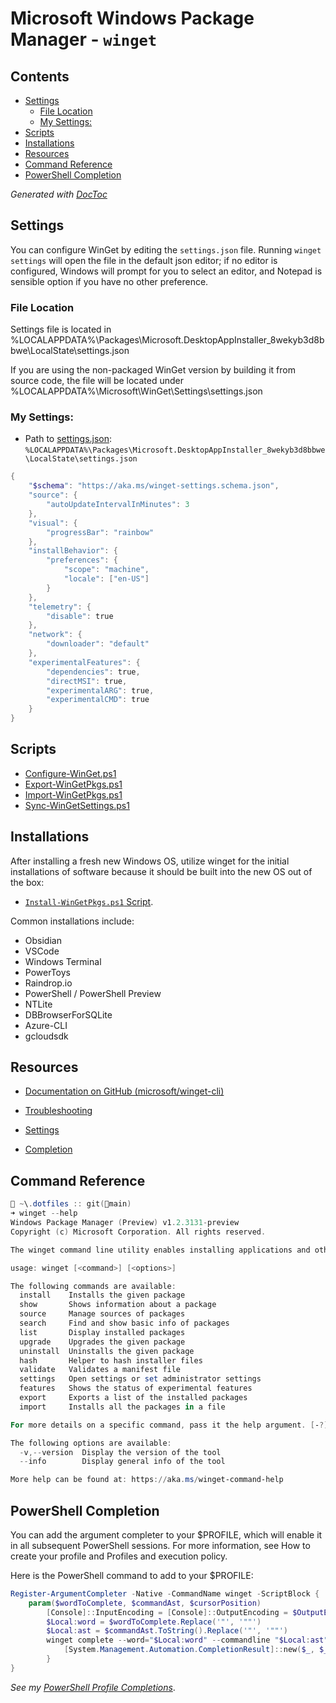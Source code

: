 # Microsoft Windows Package Manager - `winget`

## Contents

<!-- START doctoc generated TOC please keep comment here to allow auto update -->
<!-- DON'T EDIT THIS SECTION, INSTEAD RE-RUN doctoc TO UPDATE -->


- [Settings](#settings)
  - [File Location](#file-location)
  - [My Settings:](#my-settings)
- [Scripts](#scripts)
- [Installations](#installations)
- [Resources](#resources)
- [Command Reference](#command-reference)
- [PowerShell Completion](#powershell-completion)

<!-- END doctoc generated TOC please keep comment here to allow auto update -->
*Generated with [DocToc](https://github.com/thlorenz/doctoc)*

## Settings

You can configure WinGet by editing the `settings.json` file. Running `winget settings` will open the file in the default json editor; if no editor is configured, Windows will prompt for you to select an editor, and Notepad is sensible option if you have no other preference.

### File Location

Settings file is located in %LOCALAPPDATA%\Packages\Microsoft.DesktopAppInstaller_8wekyb3d8bbwe\LocalState\settings.json

If you are using the non-packaged WinGet version by building it from source code, the file will be located under %LOCALAPPDATA%\Microsoft\WinGet\Settings\settings.json

### My Settings:

- Path to [settings.json](./AppData/Local/Packages/Microsoft.DesktopAppInstaller_8wekyb3d8bbwe/LocalState/settings.json): `%LOCALAPPDATA%\Packages\Microsoft.DesktopAppInstaller_8wekyb3d8bbwe\LocalState\settings.json`

```powershell
{
    "$schema": "https://aka.ms/winget-settings.schema.json",
    "source": {
        "autoUpdateIntervalInMinutes": 3
    },
    "visual": {
        "progressBar": "rainbow"
    },
    "installBehavior": {
        "preferences": {
            "scope": "machine",
            "locale": ["en-US"]
        }
    },
    "telemetry": {
        "disable": true
    },
    "network": {
        "downloader": "default"
    },
    "experimentalFeatures": {
        "dependencies": true,
        "directMSI": true,
        "experimentalARG": true,
        "experimentalCMD": true
    }
}
```

## Scripts

- [Configure-WinGet.ps1](scripts/Configure-WinGet.ps1)
- [Export-WinGetPkgs.ps1](scripts/Export-WinGetPkgs.ps1)
- [Import-WinGetPkgs.ps1](scripts/Import-WinGetPkgs.ps1)
- [Sync-WinGetSettings.ps1](scripts/Sync-WinGetSettings.ps1)
## Installations

After installing a fresh new Windows OS, utilize winget for the initial installations of software because it should be built into the new OS out of the box:

- [`Install-WinGetPkgs.ps1` Script](scripts/Install-WinGetPkgs.ps1).

Common installations include:

- Obsidian
- VSCode
- Windows Terminal
- PowerToys
- Raindrop.io
- PowerShell / PowerShell Preview
- NTLite
- DBBrowserForSQLite
- Azure-CLI
- gcloudsdk

## Resources

- [Documentation on GitHub (microsoft/winget-cli)](https://github.com/microsoft/winget-cli/master/doc/)

- [Troubleshooting](https://github.com/microsoft/winget-cli/tree/master/doc/troubleshooting)
- [Settings](https://github.com/microsoft/winget-cli/blob/master/doc/Settings.md)
- [Completion](https://github.com/microsoft/winget-cli/blob/master/doc/Completion.md)

## Command Reference

```powershell
 ~\.dotfiles :: git(main)                                                                                   19:45:03
➜ winget --help
Windows Package Manager (Preview) v1.2.3131-preview
Copyright (c) Microsoft Corporation. All rights reserved.

The winget command line utility enables installing applications and other packages from the command line.

usage: winget [<command>] [<options>]

The following commands are available:
  install    Installs the given package
  show       Shows information about a package
  source     Manage sources of packages
  search     Find and show basic info of packages
  list       Display installed packages
  upgrade    Upgrades the given package
  uninstall  Uninstalls the given package
  hash       Helper to hash installer files
  validate   Validates a manifest file
  settings   Open settings or set administrator settings
  features   Shows the status of experimental features
  export     Exports a list of the installed packages
  import     Installs all the packages in a file

For more details on a specific command, pass it the help argument. [-?]

The following options are available:
  -v,--version  Display the version of the tool
  --info        Display general info of the tool

More help can be found at: https://aka.ms/winget-command-help
```

## PowerShell Completion

You can add the argument completer to your $PROFILE, which will enable it in all subsequent PowerShell sessions. For more information, see How to create your profile and Profiles and execution policy.

Here is the PowerShell command to add to your $PROFILE:

```powershell
Register-ArgumentCompleter -Native -CommandName winget -ScriptBlock {
    param($wordToComplete, $commandAst, $cursorPosition)
        [Console]::InputEncoding = [Console]::OutputEncoding = $OutputEncoding = [System.Text.Utf8Encoding]::new()
        $Local:word = $wordToComplete.Replace('"', '""')
        $Local:ast = $commandAst.ToString().Replace('"', '""')
        winget complete --word="$Local:word" --commandline "$Local:ast" --position $cursorPosition | ForEach-Object {
            [System.Management.Automation.CompletionResult]::new($_, $_, 'ParameterValue', $_)
        }
}
```

*See my [PowerShell Profile Completions](https://github.com/jimbrig/PowerShell/tree/main/Profile/completions)*.